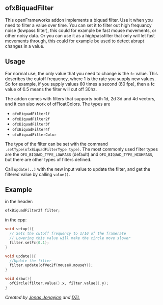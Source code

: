 ## ofxBiquadFilter

This openFrameworks addon implements a biquad filter. Use it when you need to filter a value over time. You can set it to filter out high frequancy noise (lowpass filter), this could for example be fast mouse movements, or other noisy data. Or you can use it as a highpassfilter that only will let fast movements through, this could for example be used to detect abrupt changes in a value. 

## Usage
For normal use, the only value that you need to change is the `fc` value. This describes the cutoff frequency, where 1 is the rate you supply new values. So for example, if you supply values 60 times a second (60 fps), then a fc value of 0.5 means the filter will cut off 30hz. 

The addon comes with filters that supports both 1d, 2d 3d and 4d vectors, and it can also work of ofFloatColors. The types are 

- `ofxBiquadFilter1f`
- `ofxBiquadFilter2f`
- `ofxBiquadFilter3f`
- `ofxBiquadFilter4f`
- `ofxBiquadFilterColor`
 
The type of the filter can be set with the command `.setType(ofxBiquadFilterType type)`. The most commonly used filter types are the `OFX_BIQUAD_TYPE_LOWPASS` (default) and `OFX_BIQUAD_TYPE_HIGHPASS`, but there are other types of filters defined. 

Call `update(..)` with the new input value to update the filter, and get the filtered value by calling `value()`.

## Example

in the header:
``` cpp
ofxBiquadFilter2f filter;
```

in the cpp:
``` cpp
void setup(){
  // Sets the cutoff frequency to 1/10 of the framerate
  // Lowering this value will make the circle move slower
  filter.setFc(0.1);  
}

void update(){
  //Update the filter
  filter.update(ofVec2f(mouseX,mouseY));
}

void draw(){
  ofCircle(filter.value().x, filter.value().y);
}

```



*Created by  [Jonas Jongejan](http://halfdanj.dk) and [DZL](http://dzlsevilgeniuslair.blogspot.com/)*
